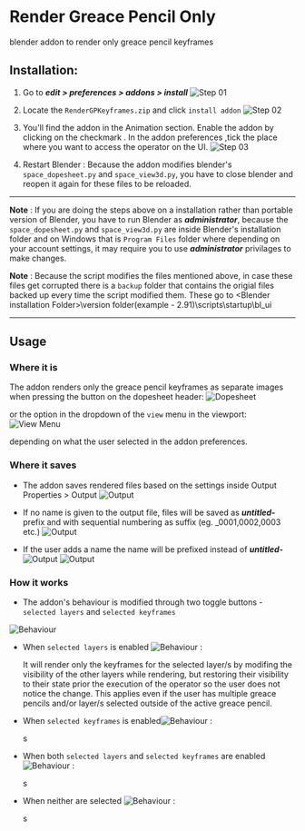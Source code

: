 # Render Greace Pencil Only
blender addon to render only greace pencil keyframes


## Installation:

1. Go to  ***edit > preferences > addons > install***
![Step 01](images/install_01.png)

2. Locate the `RenderGPKeyframes.zip` and click `install addon`
![Step 02](images/install_02.png)

3. You'll find the addon in the Animation section. Enable the addon by clicking on the checkmark . In the addon preferences ,tick the place where
you want to access the operator on the UI.
![Step 03](images/install_03.png)

4. Restart Blender : Because the addon modifies blender's `space_dopesheet.py` and `space_view3d.py`, you have to close blender and reopen it again for these files to be reloaded.


---

**Note** : If you are doing the steps above on a installation rather than portable version of Blender, you have to run Blender as ***administrator***, because the `space_dopesheet.py` and `space_view3d.py` are inside Blender's installation folder and on Windows that is `Program Files` folder where depending on your account settings, it may require you to use ***administrator*** privilages to make changes.

**Note** : Because the script modifies the files mentioned above, in case these files get corrupted there is a `backup` folder that contains the origial files backed up every time the script modified them. These go to \<Blender installation Folder>\version folder(example - 2.91)\scripts\startup\bl_ui 

---


## Usage

### Where it is
The addon renders only the greace pencil keyframes as separate images when pressing the button on the dopesheet header:
![Dopesheet](images/usage_01a.png)

or the option in the dropdown of the `view` menu in the viewport:
![View Menu](images/usage_01b.png)

depending on what the user selected in the addon preferences.

### Where it saves

- The addon saves rendered files based on the settings inside Output Properties > Output
![Output](images/usage_02.png)

- If no name is given to the output file, files will be saved as ***untitled-*** prefix and with sequential numbering as suffix (eg. _0001,0002,0003 etc.)
![Output](images/usage_02b.png)


- If the user adds a name the name will be prefixed instead of ***untitled-***
![Output](images/usage_02c.png)
![Output](images/usage_02d.png)

### How it works

- The addon's behaviour is modified through two toggle buttons - `selected layers` and `selected keyframes`

![Behaviour](images/usage_03a.png)

- When `selected layers` is enabled ![Behaviour](images/usage_03b.png) :

    It will render only the keyframes for the selected layer/s by modifing the visibility of the other layers while rendering, but restoring their visibility to their state prior the execution of the operator so the user does not notice the change. This applies even if the user has multiple greace pencils and/or layer/s selected outside of the active greace pencil.

- When `selected keyframes` is enabled![Behaviour](images/usage_03c.png) :

    s

- When both `selected layers` and `selected keyframes` are enabled ![Behaviour](images/usage_03d.png) :

    s

- When neither are selected ![Behaviour](images/usage_03e.png) :
    
    s
